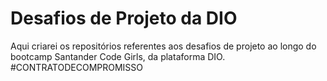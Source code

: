 # Desafios de Projeto da DIO
Aqui criarei os repositórios referentes aos desafios de projeto ao longo do bootcamp Santander Code Girls, da plataforma DIO.
#CONTRATODECOMPROMISSO

